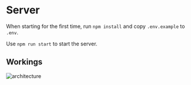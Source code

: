 # Server

When starting for the first time, run `npm install` and copy `.env.example` to `.env`.

Use `npm run start` to start the server.

## Workings

![architecture](https://git.ikdoeict.be/stijn.rogiest/rgb-navigation/-/raw/master/docs/server.png)
